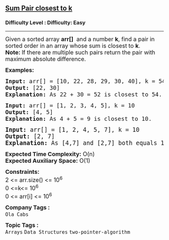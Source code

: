 <h2><a href="https://www.geeksforgeeks.org/problems/pair-in-array-whose-sum-is-closest-to-x1124/0">Sum Pair closest to k</a></h2><h3>Difficulty Level : Difficulty: Easy</h3><hr><div class="problems_problem_content__Xm_eO"><p><span style="font-size: 18px;">Given a sorted array <strong>arr[]</strong> &nbsp;and a number <strong>k</strong>, find a pair in sorted order in an array whose sum is closest to <strong>k</strong>.<br></span><strong><span style="font-size: 18px;">Note: </span></strong><span style="font-size: 18px;">If there are multiple such pairs return the pair with maximum absolute difference.</span></p>
<p><span style="font-size: 18px;"><strong>Examples:</strong></span></p>
<pre><span style="font-size: 18px;"><strong>Input: </strong>arr[] = [10, 22, 28, 29, 30, 40], k = 54
<strong>Output:</strong> [22, 30]
<strong>Explanation:</strong> As 22 + 30 = 52 is closest to 54.
</span></pre>
<pre><span style="font-size: 18px;"><strong>Input:</strong> arr[] = [1, 2, 3, 4, 5], k = 10
<strong>Output:</strong> [4, 5]
<strong>Explanation:</strong>&nbsp;As 4 + 5 = 9 is closest to 10.<br></span></pre>
<pre><span style="font-size: 14pt;"><strong>Input:</strong> arr[] = [1, 2, 4, 5, 7], k = 10
<strong>Output:</strong> [2, 7]
<strong>Explanation:</strong> As [4,7] and [2,7] both equals 11 and closest to k=10,so abs(7-2)=5 and abs(7-4)=3.Hence,[2,7] has maximum absolute difference and closest to k. </span></pre>
<p><span style="font-size: 18px;"><strong>Expected Time Complexity:</strong> O(n)<br><strong>Expected Auxiliary Space:</strong>&nbsp;O(1)</span></p>
<p><span style="font-size: 18px;"><strong>Constraints:</strong><br>2 &lt;= arr.size() &lt;= 10<sup>6</sup><br>0 &lt;=k&lt;= 10<sup>6</sup><br>0 &lt;= arr[i] &lt;= 10<sup>6</sup></span></p></div><p><span style=font-size:18px><strong>Company Tags : </strong><br><code>Ola Cabs</code>&nbsp;<br><p><span style=font-size:18px><strong>Topic Tags : </strong><br><code>Arrays</code>&nbsp;<code>Data Structures</code>&nbsp;<code>two-pointer-algorithm</code>&nbsp;